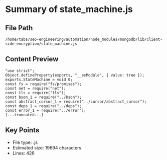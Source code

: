 # Summary of state_machine.js
  
## File Path
`/home/tabs/seo-engineering/automation/node_modules/mongodb/lib/client-side-encryption/state_machine.js`

## Content Preview
```
"use strict";
Object.defineProperty(exports, "__esModule", { value: true });
exports.StateMachine = void 0;
const fs = require("fs/promises");
const net = require("net");
const tls = require("tls");
const bson_1 = require("../bson");
const abstract_cursor_1 = require("../cursor/abstract_cursor");
const deps_1 = require("../deps");
const error_1 = require("../error");
[...truncated...]
```

## Key Points
- File type: .js
- Estimated size: 19694 characters
- Lines: 426
